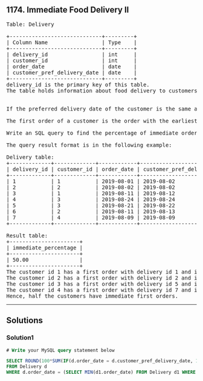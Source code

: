 ## 1174. Immediate Food Delivery II
<pre>
Table: Delivery

+-----------------------------+---------+
| Column Name                 | Type    |
+-----------------------------+---------+
| delivery_id                 | int     |
| customer_id                 | int     |
| order_date                  | date    |
| customer_pref_delivery_date | date    |
+-----------------------------+---------+
delivery_id is the primary key of this table.
The table holds information about food delivery to customers that make orders at some date and specify a preferred delivery date (on the same order date or after it).
 

If the preferred delivery date of the customer is the same as the order date then the order is called immediate otherwise it's called scheduled.

The first order of a customer is the order with the earliest order date that customer made. It is guaranteed that a customer has exactly one first order.

Write an SQL query to find the percentage of immediate orders in the first orders of all customers, rounded to 2 decimal places.

The query result format is in the following example:

Delivery table:
+-------------+-------------+------------+-----------------------------+
| delivery_id | customer_id | order_date | customer_pref_delivery_date |
+-------------+-------------+------------+-----------------------------+
| 1           | 1           | 2019-08-01 | 2019-08-02                  |
| 2           | 2           | 2019-08-02 | 2019-08-02                  |
| 3           | 1           | 2019-08-11 | 2019-08-12                  |
| 4           | 3           | 2019-08-24 | 2019-08-24                  |
| 5           | 3           | 2019-08-21 | 2019-08-22                  |
| 6           | 2           | 2019-08-11 | 2019-08-13                  |
| 7           | 4           | 2019-08-09 | 2019-08-09                  |
+-------------+-------------+------------+-----------------------------+

Result table:
+----------------------+
| immediate_percentage |
+----------------------+
| 50.00                |
+----------------------+
The customer id 1 has a first order with delivery id 1 and it is scheduled.
The customer id 2 has a first order with delivery id 2 and it is immediate.
The customer id 3 has a first order with delivery id 5 and it is scheduled.
The customer id 4 has a first order with delivery id 7 and it is immediate.
Hence, half the customers have immediate first orders.
</pre>

---------------------------------------------------------

## Solutions

### Solution1

```sql
# Write your MySQL query statement below

SELECT ROUND(100*SUM(IF(d.order_date = d.customer_pref_delivery_date, 1, 0)) / COUNT(d.delivery_id),2) AS 'immediate_percentage'
FROM Delivery d
WHERE d.order_date = (SELECT MIN(d1.order_date) FROM Delivery d1 WHERE d1.customer_id = d.customer_id)

```

